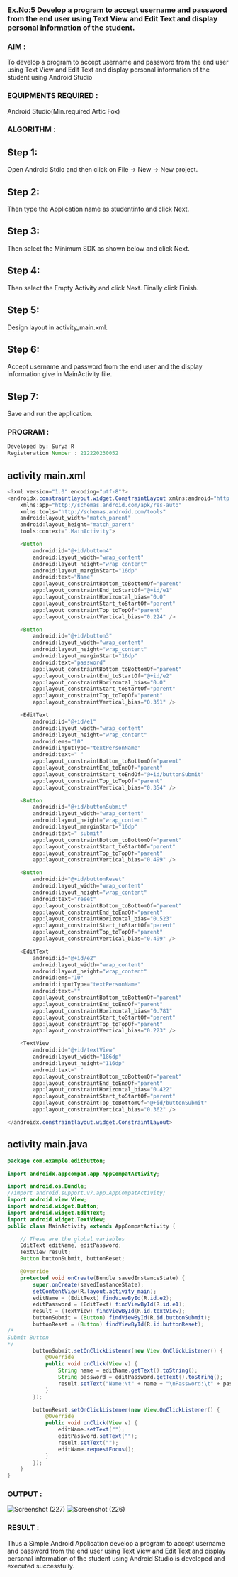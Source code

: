 ### Ex.No:5 Develop a program to accept username and password from the end user using Text View and Edit Text and display personal information of the student.
### AIM :
To develop a program to accept username and password from the end user using Text View and Edit Text and display personal information of the student using Android Studio
### EQUIPMENTS REQUIRED :
Android Studio(Min.required Artic Fox)
### ALGORITHM :
## Step 1: 
Open Android Stdio and then click on File -> New -> New project.
## Step 2: 
Then type the Application name as studentinfo and click Next.
## Step 3: 
Then select the Minimum SDK as shown below and click Next.
## Step 4: 
Then select the Empty Activity and click Next. Finally click Finish.
## Step 5: 
Design layout in activity_main.xml.
## Step 6: 
Accept username and password from the end user and the display information give in MainActivity file.
## Step 7: 
Save and run the application.
### PROGRAM :
```java
Developed by: Surya R
Registeration Number : 212220230052
```

## activity main.xml
```java
<?xml version="1.0" encoding="utf-8"?>
<androidx.constraintlayout.widget.ConstraintLayout xmlns:android="http://schemas.android.com/apk/res/android"
    xmlns:app="http://schemas.android.com/apk/res-auto"
    xmlns:tools="http://schemas.android.com/tools"
    android:layout_width="match_parent"
    android:layout_height="match_parent"
    tools:context=".MainActivity">

    <Button
        android:id="@+id/button4"
        android:layout_width="wrap_content"
        android:layout_height="wrap_content"
        android:layout_marginStart="16dp"
        android:text="Name"
        app:layout_constraintBottom_toBottomOf="parent"
        app:layout_constraintEnd_toStartOf="@+id/e1"
        app:layout_constraintHorizontal_bias="0.0"
        app:layout_constraintStart_toStartOf="parent"
        app:layout_constraintTop_toTopOf="parent"
        app:layout_constraintVertical_bias="0.224" />

    <Button
        android:id="@+id/button3"
        android:layout_width="wrap_content"
        android:layout_height="wrap_content"
        android:layout_marginStart="16dp"
        android:text="password"
        app:layout_constraintBottom_toBottomOf="parent"
        app:layout_constraintEnd_toStartOf="@+id/e2"
        app:layout_constraintHorizontal_bias="0.0"
        app:layout_constraintStart_toStartOf="parent"
        app:layout_constraintTop_toTopOf="parent"
        app:layout_constraintVertical_bias="0.351" />

    <EditText
        android:id="@+id/e1"
        android:layout_width="wrap_content"
        android:layout_height="wrap_content"
        android:ems="10"
        android:inputType="textPersonName"
        android:text=" "
        app:layout_constraintBottom_toBottomOf="parent"
        app:layout_constraintEnd_toEndOf="parent"
        app:layout_constraintStart_toEndOf="@+id/buttonSubmit"
        app:layout_constraintTop_toTopOf="parent"
        app:layout_constraintVertical_bias="0.354" />

    <Button
        android:id="@+id/buttonSubmit"
        android:layout_width="wrap_content"
        android:layout_height="wrap_content"
        android:layout_marginStart="16dp"
        android:text=" submit"
        app:layout_constraintBottom_toBottomOf="parent"
        app:layout_constraintStart_toStartOf="parent"
        app:layout_constraintTop_toTopOf="parent"
        app:layout_constraintVertical_bias="0.499" />

    <Button
        android:id="@+id/buttonReset"
        android:layout_width="wrap_content"
        android:layout_height="wrap_content"
        android:text="reset"
        app:layout_constraintBottom_toBottomOf="parent"
        app:layout_constraintEnd_toEndOf="parent"
        app:layout_constraintHorizontal_bias="0.523"
        app:layout_constraintStart_toStartOf="parent"
        app:layout_constraintTop_toTopOf="parent"
        app:layout_constraintVertical_bias="0.499" />

    <EditText
        android:id="@+id/e2"
        android:layout_width="wrap_content"
        android:layout_height="wrap_content"
        android:ems="10"
        android:inputType="textPersonName"
        android:text=""
        app:layout_constraintBottom_toBottomOf="parent"
        app:layout_constraintEnd_toEndOf="parent"
        app:layout_constraintHorizontal_bias="0.781"
        app:layout_constraintStart_toStartOf="parent"
        app:layout_constraintTop_toTopOf="parent"
        app:layout_constraintVertical_bias="0.223" />

    <TextView
        android:id="@+id/textView"
        android:layout_width="186dp"
        android:layout_height="116dp"
        android:text=" "
        app:layout_constraintBottom_toBottomOf="parent"
        app:layout_constraintEnd_toEndOf="parent"
        app:layout_constraintHorizontal_bias="0.422"
        app:layout_constraintStart_toStartOf="parent"
        app:layout_constraintTop_toBottomOf="@+id/buttonSubmit"
        app:layout_constraintVertical_bias="0.362" />

</androidx.constraintlayout.widget.ConstraintLayout>
```
## activity main.java
```java
package com.example.editbutton;

import androidx.appcompat.app.AppCompatActivity;

import android.os.Bundle;
//import android.support.v7.app.AppCompatActivity;
import android.view.View;
import android.widget.Button;
import android.widget.EditText;
import android.widget.TextView;
public class MainActivity extends AppCompatActivity {

    // These are the global variables
    EditText editName, editPassword;
    TextView result;
    Button buttonSubmit, buttonReset;

    @Override
    protected void onCreate(Bundle savedInstanceState) {
        super.onCreate(savedInstanceState);
        setContentView(R.layout.activity_main);
        editName = (EditText) findViewById(R.id.e2);
        editPassword = (EditText) findViewById(R.id.e1);
        result = (TextView) findViewById(R.id.textView);
        buttonSubmit = (Button) findViewById(R.id.buttonSubmit);
        buttonReset = (Button) findViewById(R.id.buttonReset);
/*
Submit Button
*/
        buttonSubmit.setOnClickListener(new View.OnClickListener() {
            @Override
            public void onClick(View v) {
                String name = editName.getText().toString();
                String password = editPassword.getText().toString();
                result.setText("Name:\t" + name + "\nPassword:\t" + password );
            }
        });

        buttonReset.setOnClickListener(new View.OnClickListener() {
            @Override
            public void onClick(View v) {
                editName.setText("");
                editPassword.setText("");
                result.setText("");
                editName.requestFocus();
            }
        });
    }
}
```
### OUTPUT :
![Screenshot (227)](https://user-images.githubusercontent.com/75236145/169696462-a0e97f1a-fde8-4c87-9d72-3a34b15b87b3.png)
![Screenshot (226)](https://user-images.githubusercontent.com/75236145/169696465-c70dcaff-6114-4ec5-85df-e836b424e1dc.png)
### RESULT :
Thus a Simple Android Application develop a program to accept username and password from the end user using Text View and Edit Text and display personal information of the student using Android Studio is developed and executed successfully.





